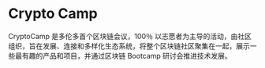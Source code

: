 # Crypto Camp

CryptoCamp 是多伦多首个区块链会议，100％ 以志愿者为主导的活动，由社区组织，旨在发展、连接和多样化生态系统，将整个区块链社区聚集在一起，展示一些最有趣的产品和项目，并通过区块链 Bootcamp 研讨会推进技术发展。

